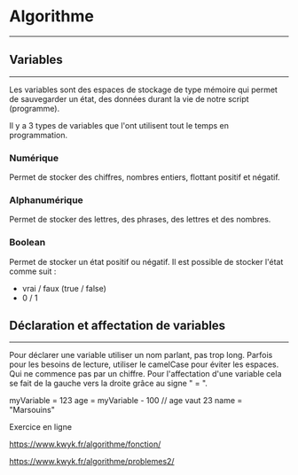 # Algorithme
-------------





## Variables
-------------

Les variables sont des espaces de stockage de type mémoire qui permet de sauvegarder un état, des données
durant la vie de notre script (programme). 

Il y a 3 types de variables que l'ont utilisent tout le temps en programmation. 

### Numérique

Permet de stocker des chiffres, nombres entiers, flottant positif et négatif. 


### Alphanumérique

Permet de stocker des lettres, des phrases, des lettres et des nombres. 



### Boolean

Permet de stocker un état positif ou négatif. 
Il est possible de stocker l'état comme suit :
- vrai / faux (true / false)
- 0 / 1


## Déclaration et affectation de variables
----------------------------

Pour déclarer une variable utiliser un nom parlant, pas trop long. Parfois pour les besoins de lecture,
utiliser le camelCase pour éviter les espaces. 
Qui ne commence pas par un chiffre. 
Pour l'affectation d'une variable cela se fait de la gauche vers la droite grâce au signe " = ". 

myVariable = 123
age = myVariable - 100       // age vaut 23
name = "Marsouins"










Exercice en ligne

https://www.kwyk.fr/algorithme/fonction/

https://www.kwyk.fr/algorithme/problemes2/
